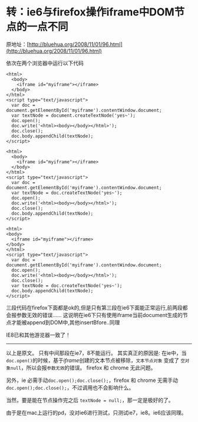# 转：ie6与firefox操作iframe中DOM节点的一点不同

原地址：[http://bluehua.org/2008/11/01/96.html](http://bluehua.org/2008/11/01/96.html)

依次在两个浏览器中运行以下代码

```
<html>
  <body>
    <iframe id="myiframe"></iframe>
  </body>
</html>
<script type="text/javascript">
  var doc = document.getElementById('myiframe').contentWindow.document;
  var textNode = document.createTextNode('yes~');
  doc.open();
  doc.write('<html><body></body></html>');
  doc.close();
  doc.body.appendChild(textNode);
</script>
```

```
<html>
  <body>
    <iframe id="myiframe"></iframe>
  </body>
</html>
<script type="text/javascript">
  var doc = document.getElementById('myiframe').contentWindow.document;
  var textNode = doc.createTextNode('yes~');
  doc.open();
  doc.write('<html><body></body></html>');
  doc.close();
  doc.body.appendChild(textNode);
</script>
```

```
<html>
<body>
  <iframe id="myiframe"></iframe>
</body>
</html>
<script type="text/javascript">
  var doc = document.getElementById('myiframe').contentWindow.document;
  doc.open();
  doc.write('<html><body></body></html>');
  doc.close();
  var textNode = doc.createTextNode('yes~');
  doc.body.appendChild(textNode);
</script>
```

三段代码在firefox下面都是ok的,但是只有第三段在ie6下面能正常运行,前两段都会报参数无效的错误…… 这说明在ie6下只有使用iframe当前document生成的节点才能被append到DOM中,其他insertBfore..同理

IE8已和其他游览器一致了！

________
以上是原文。
只有中间那段在ie7，8不能运行。
其实真正的原因是:
  在ie中，当`doc.open()`的时候，基于*iframe*创建的文本节点被移除，`文本节点对象` 变成了 `空对象null`，所以会报`参数无效`的错误。
  firefox 和 chrome 无此问题。

  另外，ie 必需手动`doc.open();doc.close();`，firefox 和 chrome 无需手动 `doc.open();doc.close();`，不过调用也不会影响什么。

  当然，要是能在节点操作完之后 `textNode = null;`，那一定是极好的了。

由于是在mac上运行的pd，没对ie6进行测试，只测试ie7，ie8。ie6应该同理。

